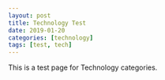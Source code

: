 ```yaml
---
layout: post
title: Technology Test
date: 2019-01-20
categories: [technology]
tags: [test, tech]
---
```


This is a test page for Technology categories.
